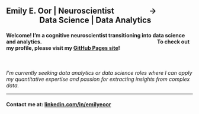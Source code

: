 ## Emily E. Oor | Neuroscientist                   →                   Data Science | Data Analytics

#### Welcome! I’m a cognitive neuroscientist transitioning into data science and analytics.                                                                                                To check out my profile, please visit my [GitHub Pages site](https://emilyeoor.github.io)!

<br>

*I’m currently seeking data analytics or data science roles where I can apply my quantitative expertise and passion for extracting insights from complex data.*

---

#### Contact me at:  [linkedin.com/in/emilyeoor](https://www.linkedin.com/in/emilyeoor)
